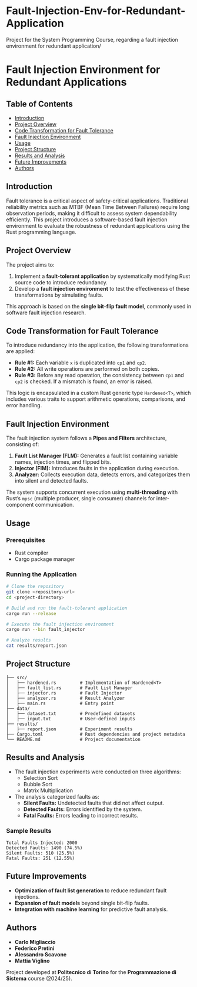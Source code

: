 # Fault-Injection-Env-for-Redundant-Application
Project for the System Programming Course, regarding a fault injection environment for redundant application/

# Fault Injection Environment for Redundant Applications

## Table of Contents
- [Introduction](#introduction)
- [Project Overview](#project-overview)
- [Code Transformation for Fault Tolerance](#code-transformation-for-fault-tolerance)
- [Fault Injection Environment](#fault-injection-environment)
- [Usage](#usage)
- [Project Structure](#project-structure)
- [Results and Analysis](#results-and-analysis)
- [Future Improvements](#future-improvements)
- [Authors](#authors)

## Introduction
Fault tolerance is a critical aspect of safety-critical applications. Traditional reliability metrics such as MTBF (Mean Time Between Failures) require long observation periods, making it difficult to assess system dependability efficiently. This project introduces a software-based fault injection environment to evaluate the robustness of redundant applications using the Rust programming language.

## Project Overview
The project aims to:
1. Implement a **fault-tolerant application** by systematically modifying Rust source code to introduce redundancy.
2. Develop a **fault injection environment** to test the effectiveness of these transformations by simulating faults.

This approach is based on the **single bit-flip fault model**, commonly used in software fault injection research.

## Code Transformation for Fault Tolerance
To introduce redundancy into the application, the following transformations are applied:

- **Rule #1:** Each variable `x` is duplicated into `cp1` and `cp2`.
- **Rule #2:** All write operations are performed on both copies.
- **Rule #3:** Before any read operation, the consistency between `cp1` and `cp2` is checked. If a mismatch is found, an error is raised.

This logic is encapsulated in a custom Rust generic type `Hardened<T>`, which includes various traits to support arithmetic operations, comparisons, and error handling.

## Fault Injection Environment
The fault injection system follows a **Pipes and Filters** architecture, consisting of:
1. **Fault List Manager (FLM):** Generates a fault list containing variable names, injection times, and flipped bits.
2. **Injector (FIM):** Introduces faults in the application during execution.
3. **Analyzer:** Collects execution data, detects errors, and categorizes them into silent and detected faults.

The system supports concurrent execution using **multi-threading** with Rust’s `mpsc` (multiple producer, single consumer) channels for inter-component communication.

## Usage
### Prerequisites
- Rust compiler
- Cargo package manager

### Running the Application
```sh
# Clone the repository
git clone <repository-url>
cd <project-directory>

# Build and run the fault-tolerant application
cargo run --release

# Execute the fault injection environment
cargo run --bin fault_injector

# Analyze results
cat results/report.json
```

## Project Structure
```
├── src/
│   ├── hardened.rs         # Implementation of Hardened<T>
│   ├── fault_list.rs       # Fault List Manager
│   ├── injector.rs         # Fault Injector
│   ├── analyzer.rs         # Result Analyzer
│   ├── main.rs             # Entry point
├── data/
│   ├── dataset.txt         # Predefined datasets
│   ├── input.txt           # User-defined inputs
├── results/
│   ├── report.json         # Experiment results
├── Cargo.toml              # Rust dependencies and project metadata
└── README.md               # Project documentation
```

## Results and Analysis
- The fault injection experiments were conducted on three algorithms:
  - Selection Sort
  - Bubble Sort
  - Matrix Multiplication
- The analysis categorized faults as:
  - **Silent Faults:** Undetected faults that did not affect output.
  - **Detected Faults:** Errors identified by the system.
  - **Fatal Faults:** Errors leading to incorrect results.

### Sample Results
```
Total Faults Injected: 2000
Detected Faults: 1490 (74.5%)
Silent Faults: 510 (25.5%)
Fatal Faults: 251 (12.55%)
```

## Future Improvements
- **Optimization of fault list generation** to reduce redundant fault injections.
- **Expansion of fault models** beyond single bit-flip faults.
- **Integration with machine learning** for predictive fault analysis.

## Authors
- **Carlo Migliaccio**
- **Federico Pretini**
- **Alessandro Scavone**
- **Mattia Viglino**

Project developed at **Politecnico di Torino** for the **Programmazione di Sistema** course (2024/25).


